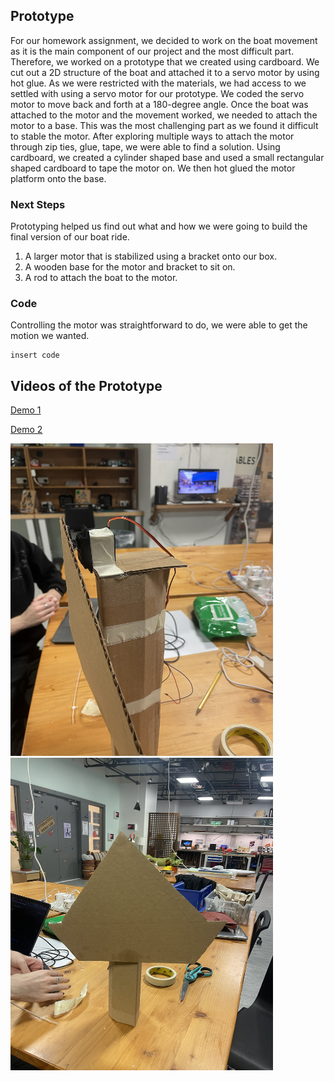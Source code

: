 ## Prototype
For our homework assignment, we decided to work on the boat movement as it is the main component of our project and the most difficult part. Therefore, we worked on a prototype that we created using cardboard. We cut out a 2D structure of the boat and attached it to a servo motor by using hot glue. As we were restricted with the materials, we had access to we settled with using a servo motor for our prototype. We coded the servo motor to move back and forth at a 180-degree angle. Once the boat was attached to the motor and the movement worked, we needed to attach the motor to a base. This was the most challenging part as we found it difficult to stable the motor. After exploring multiple ways to attach the motor through zip ties, glue, tape, we were able to find a solution. Using cardboard, we created a cylinder shaped base and used a small rectangular shaped cardboard to tape the motor on. We then hot glued the motor platform onto the base.

### Next Steps
Prototyping helped us find out what and how we were going to build the final version of our boat ride. 

1.	A larger motor that is stabilized using a bracket onto our box.
2.	A wooden base for the motor and bracket to sit on.
3.	A rod to attach the boat to the motor.

### Code
 Controlling the motor was straightforward to do, we were able to get the motion we wanted.

```
insert code
```


## Videos of the Prototype
[Demo 1](https://vimeo.com/911973031?share=copy)

[Demo 2](https://vimeo.com/911973059?share=copy)

<img src= "https://github.com/FatemaAlhameli/MachineLab/blob/main/Media/Prototype2.png" width = "420" height = "500">  <img src= "https://github.com/FatemaAlhameli/MachineLab/blob/main/Media/Prototype1.png" width = "420" height = "500">

